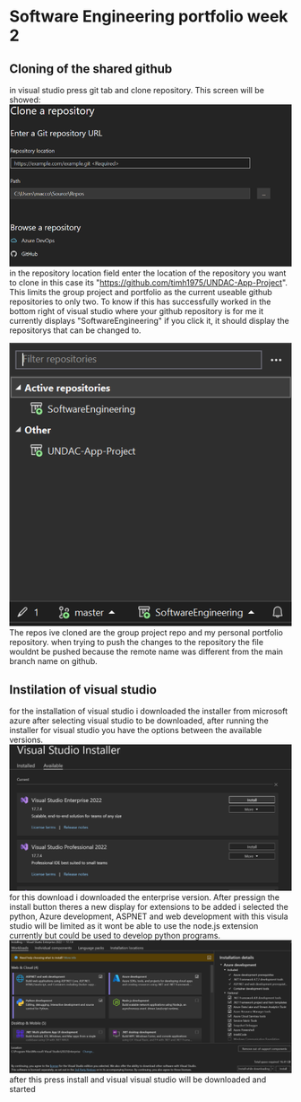 # Software Engineering portfolio week 2

## Cloning of the shared github
 in visual studio press git tab and clone repository. This screen will be showed:
 ![clone shared repo](https://github.com/euan-maccoll/SoftwareEngineering/blob/master/images/cloning_repo.png)  
 in the repository location field enter the location of the repository you want to clone in this case
 its "https://github.com/timh1975/UNDAC-App-Project". This limits the group project and portfolio as the current useable 
 github repositories to only two.
 To know if this has successfully worked in the bottom right of visual studio where your github repository is 
 for me it currently displays "SoftwareEngineering" if you click it, it should display the repositorys that 
 can be changed to.   

 ![final cloned repository](https://github.com/euan-maccoll/SoftwareEngineering/blob/master/images/cloned_repo.png)
 The repos ive cloned are the group project repo and my personal portfolio repository. when trying to push the changes 
 to the repository the file wouldnt be pushed because the remote name was different from the main branch name on github.

## Instilation of visual studio 
for the installation of visual studio i downloaded the installer from microsoft azure after selecting visual studio
to be downloaded, after running the installer for visual studio you have the options between the available versions.
![available versions](https://github.com/euan-maccoll/SoftwareEngineering/blob/master/images/visual_studio_installer.png)
for this download i downloaded the enterprise version. After pressign the install button theres a new display for 
extensions to be added i selected the python, Azure development, ASPNET and web development with this visula studio will be limited
as it wont be able to use the node.js extension currently but could be used to develop python programs. 
![extensions for visual studio](https://github.com/euan-maccoll/SoftwareEngineering/blob/master/images/extensions_added_vs.png)
after this press install and visual visual studio will be downloaded and started

